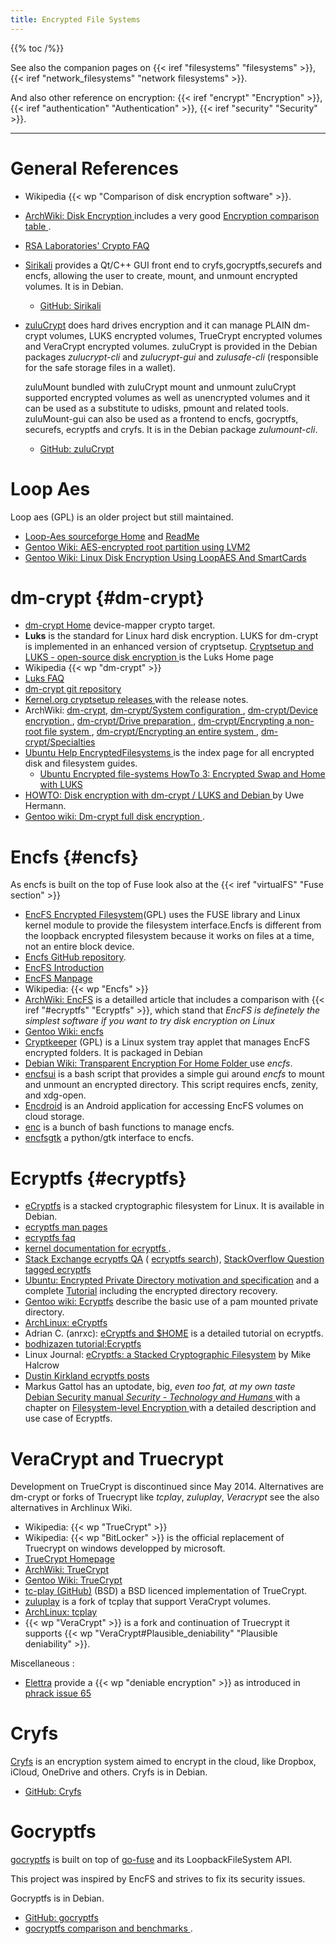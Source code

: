 ```yaml
---
title: Encrypted File Systems
---
```


{{% toc /%}}

See also the companion pages on
{{< iref "filesystems" "filesystems" >}},
{{< iref "network_filesystems" "network filesystems" >}}.

And also other reference on encryption:
{{< iref "encrypt" "Encryption" >}},
{{< iref "authentication" "Authentication" >}},
{{< iref "security" "Security" >}}.

----

# General References
-   Wikipedia {{< wp "Comparison of disk encryption software" >}}.
-   [ArchWiki: Disk Encryption
    ](https://wiki.archlinux.org/index.php/Disk_Encryption)
    includes a very good
    [Encryption comparison table
    ](https://wiki.archlinux.org/index.php/Disk_Encryption#Comparison_table).
-   [RSA Laboratories' Crypto FAQ
    ](http://www.rsasecurity.com/rsalabs/node.asp?id=2152)
-   [Sirikali](https://mhogomchungu.github.io/sirikali/)
    provides a Qt/C++ GUI front end to cryfs,gocryptfs,securefs and
    encfs, allowing the user to create, mount, and unmount encrypted
    volumes. It is in Debian.
    -   [GitHub: Sirikali](https://github.com/mhogomchungu/sirikali)
-   [zuluCrypt](https://mhogomchungu.github.io/zuluCrypt/)
    does hard drives encryption and it can manage PLAIN dm-crypt
    volumes, LUKS encrypted volumes, TrueCrypt encrypted volumes and
    VeraCrypt encrypted volumes. zuluCrypt is provided in the Debian
    packages _zulucrypt-cli_ and _zulucrypt-gui_ and
    _zulusafe-cli_ (responsible for the safe storage files in a wallet).

    zuluMount bundled with zuluCrypt mount and unmount zuluCrypt
    supported encrypted volumes as well as unencrypted volumes
    and it can be used as a substitute to udisks, pmount and related
    tools. zuluMount-gui can also be used as a frontend to encfs,
    gocryptfs, securefs, ecryptfs and cryfs. It is in the Debian package
    _zulumount-cli_.
    -   [GitHub: zuluCrypt](https://github.com/mhogomchungu/zuluCrypt)

# Loop Aes
 Loop aes (GPL) is an older project but still maintained.

-   [Loop-Aes sourceforge Home](http://loop-aes.sourceforge.net/)
    and [ReadMe](http://loop-aes.sourceforge.net/loop-AES.README)
-   [Gentoo Wiki:  AES-encrypted root partition using LVM2
    ](http://gentoo-en.vfose.ru/wiki/AES-encrypted_root_partition_using_LVM2)
-   [Gentoo Wiki: Linux Disk Encryption Using LoopAES And SmartCards
    ](http://gentoo-en.vfose.ru/wiki/Linux_Disk_Encryption_Using_LoopAES_And_SmartCards)

# dm-crypt {#dm-crypt}
-   [dm-crypt Home](https://gitlab.com/cryptsetup/cryptsetup/wikis/DMCrypt)
    device-mapper crypto target.
-   __Luks__ is the
    standard for Linux hard disk encryption. LUKS for dm-crypt
    is implemented in an enhanced version of cryptsetup.
    [Cryptsetup and LUKS - open-source disk encryption
    ](https://gitlab.com/cryptsetup/cryptsetup)
    is the Luks Home page
-   Wikipedia  {{< wp "dm-crypt" >}}
-   [Luks FAQ
    ](https://gitlab.com/cryptsetup/cryptsetup/wikis/FrequentlyAskedQuestions)
-   [dm-crypt git repository
    ](https://git.kernel.org/cgit/utils/cryptsetup/cryptsetup.git/)
-   [Kernel.org cryptsetup releases
    ](https://www.kernel.org/pub/linux/utils/cryptsetup/)
    with  the release notes.
-   ArchWiki:
    [dm-crypt](https://wiki.archlinux.org/index.php/Dm-crypt),
    [dm-crypt/System configuration
    ](https://wiki.archlinux.org/index.php/Dm-crypt/System_configuration),
    [dm-crypt/Device encryption
    ](https://wiki.archlinux.org/index.php/Dm-crypt/Device_encryption),
    [dm-crypt/Drive preparation
    ](https://wiki.archlinux.org/index.php/Dm-crypt/Drive_preparation),
    [dm-crypt/Encrypting a non-root file system
    ](https://wiki.archlinux.org/index.php/Dm-crypt/Encrypting_a_non-root_file_system),
    [dm-crypt/Encrypting an entire system
    ](https://wiki.archlinux.org/index.php/Dm-crypt/Encrypting_an_entire_system),
    [dm-crypt/Specialties
    ](https://wiki.archlinux.org/index.php/Dm-crypt/Specialties)
-   [Ubuntu Help EncryptedFilesystems
    ](https://help.ubuntu.com/community/EncryptedFilesystems)
    is the index page for all encrypted disk and filesystem guides.
    -   [Ubuntu Encrypted file-systems HowTo 3: Encrypted Swap and Home with LUKS
        ](https://wiki.ubuntu.com/EncryptedFilesystemHowto3)
-   [HOWTO: Disk encryption with dm-crypt / LUKS and Debian
    ](http://www.hermann-uwe.de/blog/howto-disk-encryption-with-dm-crypt-luks-and-debian)
    by Uwe Hermann.
-   [Gentoo wiki: Dm-crypt full disk encryption
    ](https://wiki.gentoo.org/wiki/Dm-crypt_full_disk_encryption).



# Encfs {#encfs}

As encfs is built on the top of Fuse look also at the
{{< iref "virtualFS" "Fuse section" >}}

-   [EncFS Encrypted Filesystem](https://vgough.github.io/encfs/)(GPL) uses
    the FUSE library and Linux kernel module to provide the filesystem
    interface.Encfs is different from the loopback encrypted filesystem
    because it works on files at a time, not an entire block device.
-   [Encfs GitHub repository](https://github.com/vgough/encfs).
-   [EncFS Introduction
    ](https://sites.google.com/a/arg0.net/www/encfs)
-   [EncFS Manpage
    ](https://github.com/vgough/encfs/blob/master/encfs/encfs.pod)
-   Wikipedia: {{< wp "Encfs" >}}
-   [ArchWiki: EncFS](https://wiki.archlinux.org/index.php/EncFS)
    is a detailled article that
    includes a comparison with
    {{< iref "#ecryptfs" "Ecryptfs" >}}, which stand that
    _EncFS is definetely the simplest software
    if you want to try disk encryption on Linux_
-   [Gentoo Wiki: encfs](https://wiki.gentoo.org/wiki/Encfs)
-   [Cryptkeeper](http://tom.noflag.org.uk/cryptkeeper.html) (GPL)
    is a Linux system tray applet that manages EncFS encrypted folders.
    It is packaged in Debian
-   [Debian Wiki: Transparent Encryption For Home Folder
    ](https://wiki.debian.org/TransparentEncryptionForHomeFolder)
    use _encfs_.
-   [encfsui](https://github.com/bulletmark/encfsui) is a bash script
    that provides a simple gui around _encfs_ to mount and unmount an
    encrypted directory. This script requires encfs, zenity, and
    xdg-open.
-   [Encdroid](https://github.com/mrpdaemon/encdroid)
    is an Android application for accessing EncFS volumes on cloud
    storage.
-   [enc](https://github.com/erlcash/enc) is a bunch of bash functions
    to manage encfs.
-   [encfsgtk](https://github.com/wolfprogrammer/encfsgtk)
    a python/gtk interface to encfs.

# Ecryptfs {#ecryptfs}

-   [eCryptfs](http://ecryptfs.org/)
    is a stacked cryptographic filesystem for Linux. It is available in Debian.
-   [ecryptfs man pages](http://ecryptfs.org/documentation.html)
-   [ecryptfs faq](http://ksouedu.com/doc/ecryptfs-utils/ecryptfs-faq.html)
-   [kernel documentation for ecryptfs
    ](https://www.kernel.org/doc/Documentation/filesystems/ecryptfs.txt).
-   [Stack Exchange ecryptfs QA](http://stackexchange.com/filters/33360/ecryptfs) (
    [ecryptfs search](http://stackexchange.com/search?q=ecryptfs)),
    [StackOverflow Question tagged ecryptfs
    ](http://stackoverflow.com/questions/tagged/ecryptfs)
-   [Ubuntu: Encrypted Private Directory motivation and specification](https://wiki.ubuntu.com/EncryptedPrivateDirectory) and a complete
    [Tutorial](https://help.ubuntu.com/community/EncryptedPrivateDirectory)
    including the encrypted directory recovery.
-   [Gentoo wiki: Ecryptfs](https://wiki.gentoo.org/wiki/Ecryptfs)
    describe the basic use of a pam mounted private directory.
-   [ArchLinux: eCryptfs](https://wiki.archlinux.org/index.php/eCryptfs)
-   Adrian C. (anrxc): [eCryptfs and $HOME](http://sysphere.org/~anrxc/j/articles/ecryptfs/index.html)
    is a detailed tutorial on ecryptfs.
-   [bodhizazen tutorial:Ecryptfs](http://bodhizazen.net/Tutorials/Ecryptfs)
-   Linux Journal: [eCryptfs: a Stacked Cryptographic Filesystem](http://www.linuxjournal.com/article/9400) by Mike Halcrow
-   [Dustin Kirkland ecryptfs posts](http://dustinkirkland.wordpress.com/category/ecryptfs/)
-   Markus Gattol has an uptodate,  big, _even too fat, at my own taste_
    [Debian Security manual _Security - Technology and Humans_
    ](http://www.markus-gattol.name/ws/debian_security.html)
    with a chapter on
    [Filesystem-level Encryption
    ](http://www.markus-gattol.name/ws/debian_security.html#filesystem-level_encryption)
    with a detailed description and use case of Ecryptfs.

# VeraCrypt and Truecrypt
Development on TrueCrypt is discontinued since May 2014.
Alternatives are dm-crypt or forks of Truecrypt like _tcplay_,
_zuluplay_, _Veracrypt_  see the also alternatives in Archlinux Wiki.

-   Wikipedia: {{< wp "TrueCrypt" >}}
-   Wikipedia: {{< wp "BitLocker" >}} is the official replacement of Truecrypt
    on windows developped by microsoft.
-   [TrueCrypt Homepage](http://www.truecrypt.org/)
-   [ArchWiki: TrueCrypt](https://wiki.archlinux.org/index.php/TrueCrypt)
-   [Gentoo Wiki:  TrueCrypt](http://en.gentoo-wiki.com/wiki/TrueCrypt)
-   [tc-play (GitHub)](https://github.com/bwalex/tc-play) (BSD)
    a BSD licenced implementation of TrueCrypt.
-   [zuluplay](https://github.com/mhogomchungu/zuluplay)
    is a fork of tcplay that support VeraCrypt volumes.
-   [ArchLinux: tcplay](https://wiki.archlinux.org/index.php/Tcplay)
-   {{< wp "VeraCrypt" >}} is a fork and continuation of Truecrypt it supports
    {{< wp "VeraCrypt#Plausible_deniability"  "Plausible deniability" >}}.

Miscellaneous
:

-   [Elettra](http://www.winstonsmith.info/julia/elettra/)
    provide a {{< wp "deniable encryption" >}} as introduced in
    [phrack issue 65](http://www.phrack.org/issues.html?issue=65)

# Cryfs
[Cryfs](https://www.cryfs.org/) is an encryption system aimed to
encrypt in the cloud, like Dropbox, iCloud, OneDrive and others.
Cryfs is in Debian.

-   [GitHub: Cryfs](https://github.com/cryfs/cryfs)


# Gocryptfs

[gocryptfs](https://nuetzlich.net/gocryptfs/) is built on top of
[go-fuse](https://github.com/hanwen/go-fuse)
and its LoopbackFileSystem API.

This project was inspired by EncFS and strives to fix its security issues.

Gocryptfs is in Debian.

-   [GitHub: gocryptfs](https://github.com/rfjakob/gocryptfs)
-   [gocryptfs comparison and benchmarks
    ](https://nuetzlich.net/gocryptfs/comparison/).

<!-- Local Variables: -->
<!-- mode: markdown -->
<!-- ispell-local-dictionary: "english" -->
<!-- End: -->
